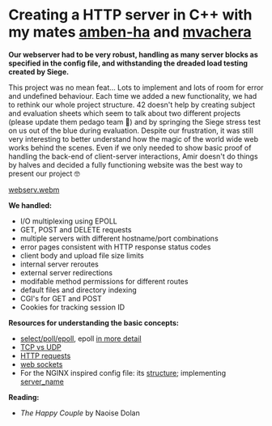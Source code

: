 # Creating a HTTP server in C++ with my mates [amben-ha](https://github.com/AmYre) and [mvachera](https://github.com/mvachera)

**Our webserver had to be very robust, handling as many server blocks as specified in the config file, and withstanding the dreaded load testing created by Siege.**

This project was no mean feat... Lots to implement and lots of room for error and undefined behaviour. Each time we added a new functionality, we had to rethink our whole project structure. 42 doesn't help by creating subject and evaluation sheets which seem to talk about two different projects (please update them pedago team :pray:) and by springing the Siege stress test on us out of the blue during evaluation. Despite our frustration, it was still very interesting to better understand how the magic of the world wide web works behind the scenes. Even if we only needed to show basic proof of handling the back-end of client-server interactions, Amir doesn't do things by halves and decided a fully functioning website was the best way to present our project :nerd_face:

[webserv.webm](https://github.com/user-attachments/assets/35649ce5-3a3b-407d-9c9e-be4cb451e84e)

**We handled:**
- I/O multiplexing using EPOLL
- GET, POST and DELETE requests
- multiple servers with different hostname/port combinations
- error pages consistent with HTTP response status codes
- client body and upload file size limits
- internal server reroutes
- external server redirections
- modifable method permissions for different routes
- default files and directory indexing
- CGI's for GET and POST
- Cookies for tracking session ID

**Resources for understanding the basic concepts:**
- [select/poll/epoll](https://www.youtube.com/watch?v=H9N_l85TpnI), epoll [in more detail](https://copyconstruct.medium.com/the-method-to-epolls-madness-d9d2d6378642)
- [TCP vs UDP](https://www.youtube.com/watch?v=uwoD5YsGACg)
- [HTTP requests](https://www.youtube.com/watch?v=-Zea7GB2OwA)
- [web sockets](https://www.youtube.com/watch?v=pnj3Jbho5Ck)
- For the NGINX inspired config file: its [structure](http://nginx.org/en/docs/beginners_guide.html); implementing [server_name](https://statuslist.app/nginx/server_name/)

**Reading:**
- _The Happy Couple_ by Naoise Dolan
